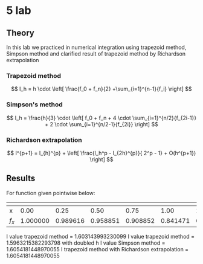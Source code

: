 # 5 lab

## Theory
In this lab we practiced in numerical integration using trapezoid method, Simpson method and clarified result of trapezoid method by Richardson extrapolation

### Trapezoid method
$$
I_h = h \cdot \left[ \frac{f_0 + f_n}{2} +\sum_{i=1}^{n-1}{f_i} \right]
$$

### Simpson's method
$$
I_h = \frac{h}{3} \cdot \left[ f_0 + f_n + 4 \cdot \sum_{i=1}^{n/2}{f_{2i-1}} + 2 \cdot \sum_{i=1}^{n/2-1}{f_{2i}} \right]
$$

### Richardson extrapolation
$$
I^{p+1} = I_{h}^{p} + \left[ \frac{I_h^p - I_{2h}^{p}}{ 2^p - 1} + O(h^{p+1}) \right]
$$

## Results
For function given pointwise below:

| <!-- --> | <!-- --> | <!-- --> | <!-- --> | <!-- --> | <!-- --> | <!-- --> | <!-- --> | <!-- --> | <!-- --> |
| -------- | -------- | -------- | -------- | -------- | -------- | -------- | -------- | -------- | -------- |
| x        | 0.00     | 0.25     | 0.50     | 0.75     | 1.00     | 1.25     | 1.50     | 1.75     | 2.00     |
| $f_x$    | 1.000000 | 0.989616 | 0.958851 | 0.908852 | 0.841471 | 0.759188 | 0.664997 | 0.562278 | 0.454649 |

I value trapezoid method =  1.603143993230099
I value trapezoid method =  1.5963215382293798 with doubled h
I value Simpson method = 1.6054181448970055
I trapezoid method with Richardson extrapolation = 1.6054181448970055